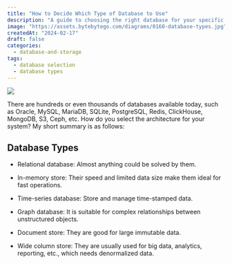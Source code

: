 ```yaml
---
title: "How to Decide Which Type of Database to Use"
description: "A guide to choosing the right database for your specific needs."
image: "https://assets.bytebytego.com/diagrams/0160-database-types.jpg"
createdAt: "2024-02-17"
draft: false
categories:
  - database-and-storage
tags:
  - database selection
  - database types
---
```


![](https://assets.bytebytego.com/diagrams/0160-database-types.jpg)

There are hundreds or even thousands of databases available today, such as Oracle, MySQL, MariaDB, SQLite, PostgreSQL, Redis, ClickHouse, MongoDB, S3, Ceph, etc. How do you select the architecture for your system? My short summary is as follows:

## Database Types

*   Relational database: Almost anything could be solved by them.

*   In-memory store: Their speed and limited data size make them ideal for fast operations.

*   Time-series database: Store and manage time-stamped data.

*   Graph database: It is suitable for complex relationships between unstructured objects.

*   Document store: They are good for large immutable data.

*   Wide column store: They are usually used for big data, analytics, reporting, etc., which needs denormalized data.
